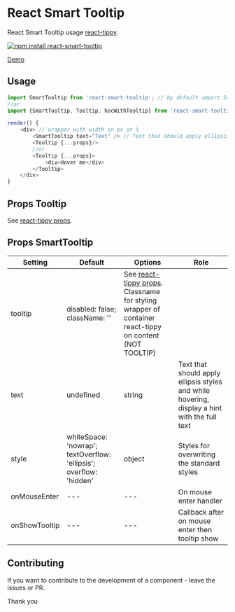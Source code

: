 # React Smart Tooltip
React Smart Tooltip usage [react-tippy](https://github.com/tvkhoa/react-tippy).

[![npm install react-smart-tooltip](https://nodei.co/npm/react-smart-tooltip.png?mini=true)](https://npmjs.org/package/react-smart-tooltip/)

[Demo](https://ethorz.github.io/react-smart-tooltip)

## Usage

```javascript
import SmartTooltip from 'react-smart-tooltip'; // by default import SmartTooltip
//or
import {SmartTooltip, Tooltip, hocWithTooltip} from 'react-smart-tooltip'; // Tooltip - react-tippy, hocWithTooltip - react-tippy HOC. See docs of react-tippy

render() {
    <div> // wrapper with width in px or %
	    <SmartTooltip text="Text" /> // Text that should apply ellipsis styles and while hovering, display a hint with the full text
	    <Tooltip {...props}/>
	    //or
	    <Tooltip {...props}>
	        <div>Hover me</div>
	    </Tooltip>
	</div>
}
```

## Props Tooltip

See [react-tippy props](https://github.com/tvkhoa/react-tippy#props).

## Props SmartTooltip

|Setting|Default|Options|Role|
|--- |--- |--- |--- |
|tooltip|disabled: false; className: ''|See [react-tippy props](https://github.com/tvkhoa/react-tippy#props). Classname for styling wrapper of container react-tippy on content (NOT TOOLTIP) |
|text|undefined|string|Text that should apply ellipsis styles and while hovering, display a hint with the full text|
|style|whiteSpace: 'nowrap'; textOverflow: 'ellipsis'; overflow: 'hidden'|object|Styles for overwriting the standard styles
|onMouseEnter|---|---|On mouse enter handler|
|onShowTooltip|---|---|Callback after on mouse enter then tooltip show|


## Contributing

If you want to contribute to the development of a component - leave the issues or PR.

Thank you
